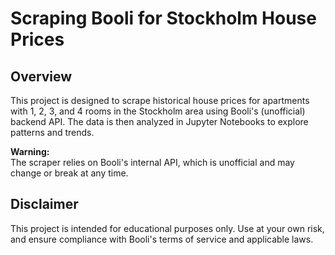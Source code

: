 # Scraping Booli for Stockholm House Prices

## Overview

This project is designed to scrape historical house prices for apartments with 1, 2, 3, and 4 rooms in the Stockholm area using Booli's (unofficial) backend API. The data is then analyzed in Jupyter Notebooks to explore patterns and trends.

**Warning:**  
The scraper relies on Booli's internal API, which is unofficial and may change or break at any time.

## Disclaimer

This project is intended for educational purposes only. Use at your own risk, and ensure compliance with Booli's terms of service and applicable laws.
